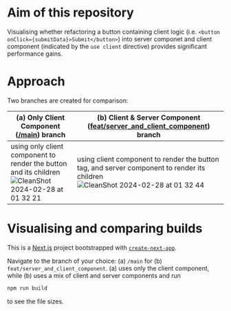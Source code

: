 
# Aim of this repository

Visualising whether refactoring a button containing client logic (i.e. `<button onClick={submitData}>Submit</button>`) into server componet and client component (indicated by the `use client` directive) provides significant performance gains.

# Approach

Two branches are created for comparison: 


 | (a) Only Client Component ([/main](https://github.com/sheleoni/nextJS-server-components-performance-optimization/tree/main)) branch | (b) Client & Server Component ([feat/server_and_client_component](https://github.com/sheleoni/nextJS-server-components-performance-optimization/tree/feat/server_and_client_component)) branch |
|-----------------------|---------------------------|
|using only client component to render the button and its children  ![CleanShot 2024-02-28 at 01 32 21](https://github.com/sheleoni/nextJS-server-components-performance-optimization/assets/85994674/3b5ef108-4553-4b60-a7cb-54e1c4ece290) | using client component to render the button tag, and server component to render its children ![CleanShot 2024-02-28 at 01 32 44](https://github.com/sheleoni/nextJS-server-components-performance-optimization/assets/85994674/5502274f-9e08-4415-bec0-1c7fc56be114)|


# Visualising and comparing builds

This is a [Next.js](https://nextjs.org/) project bootstrapped with [`create-next-app`](https://github.com/vercel/next.js/tree/canary/packages/create-next-app).

Navigate to the branch of your choice: (a) `/main` for (b) `feat/server_and_client_component`. (a) uses only the client component, while (b) uses a mix of client and server components and run 

```bash
npm run build
```
to see the file sizes. 

